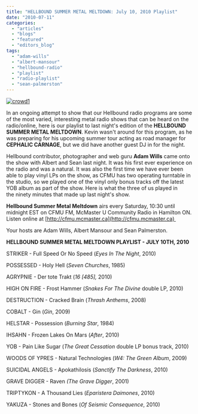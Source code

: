 ```yaml
---
title: "HELLBOUND SUMMER METAL MELTDOWN: July 10, 2010 Playlist"
date: "2010-07-11"
categories: 
  - "articles"
  - "blogs"
  - "featured"
  - "editors_blog"
tags: 
  - "adam-wills"
  - "albert-mansour"
  - "hellbound-radio"
  - "playlist"
  - "radio-playlist"
  - "sean-palmerston"
---
```


[![crowd1](http://www.hellbound.ca/wp-content/uploads/2009/07/crowd11-300x128.jpg "crowd1")](http://www.hellbound.ca/wp-content/uploads/2009/07/crowd11.jpg)

In an ongoing attempt to show that our Hellbound radio programs are some of the most varied, interesting metal radio shows that can be heard on the radio/online, here is our playlist to last night's edition of the **HELLBOUND SUMMER METAL MELTDOWN**. Kevin wasn't around for this program, as he was preparing for his upcoming summer tour acting as road manager for **CEPHALIC CARNAGE**, but we did have another guest DJ in for the night.

Hellbound contributor, photographer and web guru **Adam Wills** came onto the show with Albert and Sean last night. It was his first ever experience on the radio and was a natural. It was also the first time we have ever been able to play vinyl LPs on the show, as CFMU has two operating turntable in the studio, so we played one of the vinyl only bonus tracks off the latest YOB album as part of the show. Here is what the three of us played in the ninety minutes that made up last night's show.

**Hellbound Summer Metal Meltdown** airs every Saturday, 10:30 until midnight EST on CFMU FM, McMaster U Community Radio in Hamilton ON. Listen online at [http://cfmu.mcmaster.ca](http://cfmu.mcmaster.ca) 

Your hosts are Adam Wills, Albert Mansour and Sean Palmerston.

**HELLBOUND SUMMER METAL MELTDOWN PLAYLIST - JULY 10TH, 2010**

STRIKER - Full Speed Or No Speed (_Eyes In The Night_, 2010)

POSSESSED - Holy Hell (_Seven Churches_, 1985)

AGRYPNIE - Der tote Trakt (_16 \[485\],_ 2010)

HIGH ON FIRE - Frost Hammer (_Snakes For The Divine_ double LP, 2010)

DESTRUCTION - Cracked Brain (_Thrash Anthems_, 2008)

COBALT - Gin (_Gin_, 2009)

HELSTAR - Possession (_Burning Star_, 1984)

IHSAHN - Frozen Lakes On Mars (_After_, 2010)

YOB - Pain Like Sugar (_The Great Cessation_ double LP bonus track, 2010)

WOODS OF YPRES - Natural Technologies (_W4: The Green Album_, 2009)

SUICIDAL ANGELS - Apokathilosis (_Sanctify The Darkness_, 2010)

GRAVE DIGGER - Raven _(The Grave Digger_, 2001)

TRIPTYKON - A Thousand Lies (_Eparistera Daimones_, 2010)

YAKUZA - Stones and Bones (_Of Seismic Consequence_, 2010)
